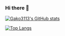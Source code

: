 ### Hi there 👋

<!--
**Gako3113/Gako3113** is a ✨ _special_ ✨ repository because its `README.md` (this file) appears on your GitHub profile.

Here are some ideas to get you started:

- 🔭 I’m currently working on ...
- 🌱 I’m currently learning ...
- 👯 I’m looking to collaborate on ...
- 🤔 I’m looking for help with ...
- 💬 Ask me about ...
- 📫 How to reach me: ...
- 😄 Pronouns: ...
- ⚡ Fun fact: ...
-->
[![Gako3113's GitHub stats](https://github-readme-stats.vercel.app/api?username=Gako3113&theme=vue-dark&show_icons=true)](https://github.com/Gako3113/github-readme-stats)

[![Top Langs](https://github-readme-stats.vercel.app/api/top-langs/?username=Gako3113&theme=vue-dark&show_icons=true&layout=compact)](https://github.com/Gako3113/github-readme-stats)
